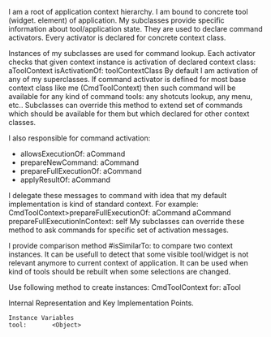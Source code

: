 I am a root of application context hierarchy. I am bound to concrete tool (widget. element) of application.
My subclasses provide specific information about tool/application state.
They are used to declare command activators. Every activator is declared for concrete context class.
 
Instances of my subclasses are used for command lookup. Each activator checks that given context instance is activation of declared context class:
	aToolContext isActivationOf: toolContextClass 
By default I am activation of any of my superclasses. If command activator is defined for most base context class like me (CmdToolContext) then such command will be available for any kind of command tools: any shotcuts lookup, any menu, etc..
Subclasses can override this method to extend set of commands which should be available for them but which declared for other context classes.

I also responsible for command activation:
- allowsExecutionOf: aCommand
- prepareNewCommand: aCommand
- prepareFullExecutionOf: aCommand
- applyResultOf: aCommand

I delegate these messages to command with idea that my default implementation is kind of standard context. For example: 
	CmdToolContext>prepareFullExecutionOf: aCommand
		aCommand prepareFullExecutionInContext: self
My subclasses can override these method to ask commands for specific set of activation messages.

I provide comparison method #isSimilarTo: to compare two context instances. It can be usefull to detect that some visible tool/widget is not relevant anymore to current context of application.  It can be used when kind of tools should be rebuilt when some selections are changed.

Use following method to create instances:
	CmdToolContext for: aTool
	
Internal Representation and Key Implementation Points.

    Instance Variables
	tool:		<Object>